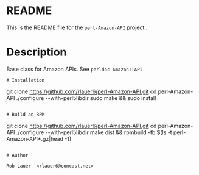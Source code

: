 # README

This is the README file for the `perl-Amazon-API` project...

# Description

Base class for Amazon APIs.  See `perldoc Amazon::API`

```
# Installation

```
git clone https://github.com/rlauer6/perl-Amazon-API.git
cd perl-Amazon-API
./configure --with-perl5libdir
sudo make && sudo install
```

# Build an RPM

```
git clone https://github.com/rlauer6/perl-Amazon-API.git
cd perl-Amazon-API
./configure --with-perl5libdir
make dist && rpmbuild -tb $(ls -t perl-Amazon-API*.gz|head -1)
```

# Author

Rob Lauer  <rlauer6@comcast.net>
